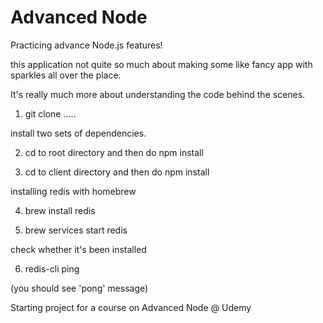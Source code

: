 # Advanced Node

Practicing advance Node.js features!



this application not quite so much about making some like fancy app with sparkles all over the place.

It's really much more about understanding the code behind the scenes.


1. git clone .....

install two sets of dependencies.

2. cd to root directory and then do npm install

3. cd to client directory and then do npm install



installing redis with homebrew

4. brew install redis

5. brew services start redis

check whether it's been installed 

6. redis-cli ping

(you should see 'pong' message)

Starting project for a course on Advanced Node @ Udemy
